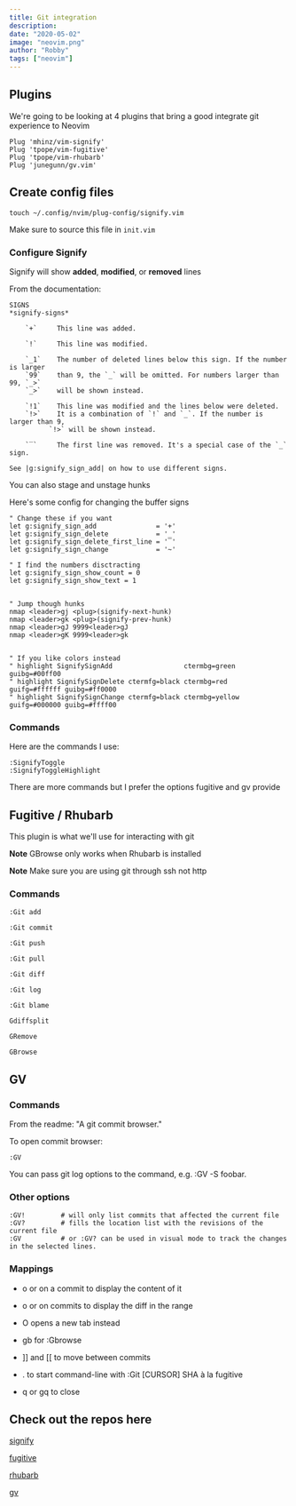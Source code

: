 ```yaml
---
title: Git integration
description:
date: "2020-05-02"
image: "neovim.png"
author: "Robby"
tags: ["neovim"]
---
```


## Plugins

We're going to be looking at 4 plugins that bring a good integrate git experience to Neovim

```
Plug 'mhinz/vim-signify'
Plug 'tpope/vim-fugitive'
Plug 'tpope/vim-rhubarb'
Plug 'junegunn/gv.vim'
```

## Create config files

```
touch ~/.config/nvim/plug-config/signify.vim
```

Make sure to source this file in `init.vim`

### Configure Signify

Signify will show **added**, **modified**, or **removed** lines

From the documentation:

```
SIGNS                                                            *signify-signs*

    `+`     This line was added.

    `!`     This line was modified.

    `_1`    The number of deleted lines below this sign. If the number is larger
    `99`    than 9, the `_` will be omitted. For numbers larger than 99, `_>`
    `_>`    will be shown instead.

    `!1`    This line was modified and the lines below were deleted.
    `!>`    It is a combination of `!` and `_`. If the number is larger than 9,
          `!>` will be shown instead.

    `‾`     The first line was removed. It's a special case of the `_` sign.

See |g:signify_sign_add| on how to use different signs.
```

You can also stage and unstage hunks

Here's some config for changing the buffer signs

```
" Change these if you want
let g:signify_sign_add               = '+'
let g:signify_sign_delete            = '_'
let g:signify_sign_delete_first_line = '‾'
let g:signify_sign_change            = '~'

" I find the numbers disctracting
let g:signify_sign_show_count = 0
let g:signify_sign_show_text = 1


" Jump though hunks
nmap <leader>gj <plug>(signify-next-hunk)
nmap <leader>gk <plug>(signify-prev-hunk)
nmap <leader>gJ 9999<leader>gJ
nmap <leader>gK 9999<leader>gk


" If you like colors instead
" highlight SignifySignAdd                  ctermbg=green                guibg=#00ff00
" highlight SignifySignDelete ctermfg=black ctermbg=red    guifg=#ffffff guibg=#ff0000
" highlight SignifySignChange ctermfg=black ctermbg=yellow guifg=#000000 guibg=#ffff00
```

### Commands

Here are the commands I use:

```
:SignifyToggle
:SignifyToggleHighlight
```

There are more commands but I prefer the options fugitive and gv provide

## Fugitive / Rhubarb

This plugin is what we'll use for interacting with git

**Note** GBrowse only works when Rhubarb is installed

**Note** Make sure you are using git through ssh not http

### Commands

```
:Git add

:Git commit

:Git push

:Git pull

:Git diff

:Git log

:Git blame

Gdiffsplit

GRemove

GBrowse
```

## GV

### Commands

From the readme: "A git commit browser."

To open commit browser:

```
:GV
```

You can pass git log options to the command, e.g. :GV -S foobar.

### Other options

```
:GV!         # will only list commits that affected the current file
:GV?         # fills the location list with the revisions of the current file
:GV          # or :GV? can be used in visual mode to track the changes in the selected lines.
```

### Mappings

- o or <cr> on a commit to display the content of it

- o or <cr> on commits to display the diff in the range

- O opens a new tab instead

- gb for :Gbrowse

- ]] and [[ to move between commits

- . to start command-line with :Git [CURSOR] SHA à la fugitive

- q or gq to close

## Check out the repos here

[signify](https://github.com/mhinz/vim-signify)

[fugitive](https://github.com/tpope/vim-fugitive)

[rhubarb](https://github.com/tpope/vim-rhubarb)

[gv](https://github.com/junegunn/gv.vim)
